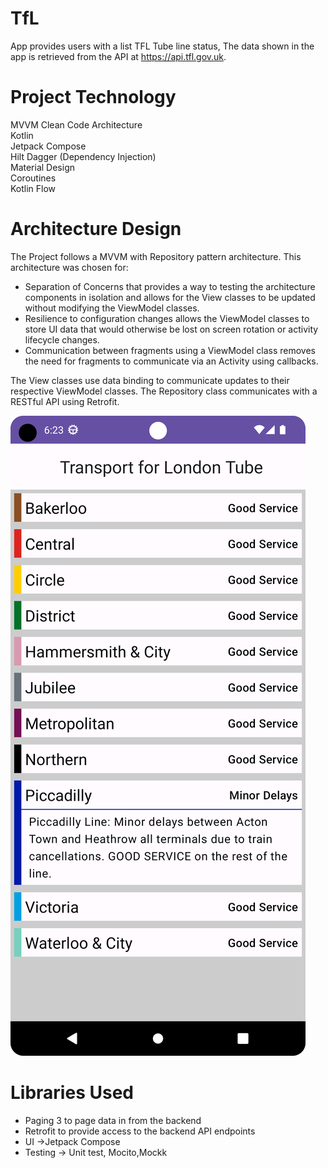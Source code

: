 # TfL
 App provides users with a list TFL Tube line status, The data shown in the app is retrieved from the API at https://api.tfl.gov.uk.

# Project Technology
MVVM Clean Code Architecture  
Kotlin  
Jetpack Compose  
Hilt Dagger (Dependency Injection)  
Material Design  
Coroutines  
Kotlin Flow  


# Architecture Design
The Project follows a MVVM with Repository pattern architecture. This architecture was chosen for:
- Separation of Concerns that provides a way to testing the architecture components in isolation and allows for the View classes to be updated without modifying the ViewModel classes.
- Resilience to configuration changes allows the ViewModel classes to store UI data that would otherwise be lost on screen rotation or activity lifecycle changes.
- Communication between fragments using a ViewModel class removes the need for fragments to communicate via an Activity using callbacks.

The View classes use data binding to communicate updates to their respective ViewModel classes. The Repository class communicates with a RESTful API using Retrofit.

![Alt text](Screenshot.png?raw=true "MVVM Architecture")

# Libraries Used
- Paging 3 to page data in from the backend
- Retrofit to provide access to the backend API endpoints
- UI ->Jetpack Compose
- Testing -> Unit test, Mocito,Mockk
